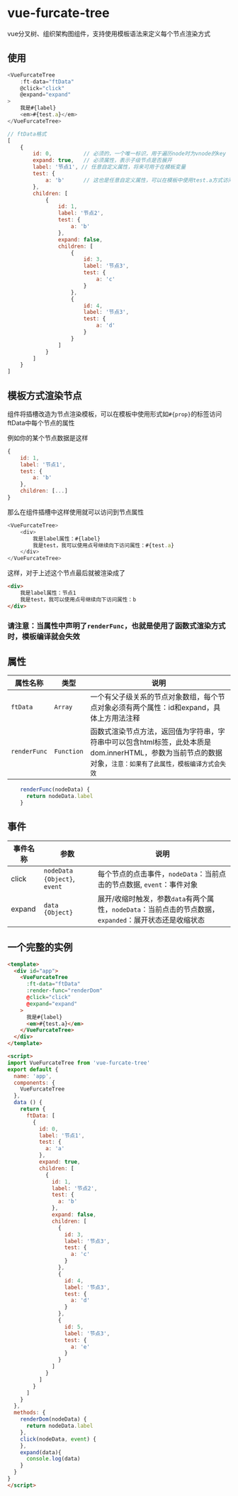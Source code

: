 # vue-furcate-tree
vue分叉树、组织架构图组件，支持使用模板语法来定义每个节点渲染方式

## 使用
```js
<VueFurcateTree 
    :ft-data="ftData" 
    @click="click"
    @expand="expand"
>
    我是#{label}
    <em>#{test.a}</em>
</VueFurcateTree>

// ftData格式
[
    {
        id: 0,          // 必须的，一个唯一标识，用于遍历node时为vnode的key
        expand: true,   // 必须属性，表示子级节点是否展开
        label: '节点1', // 任意自定义属性，将来可用于在模板变量
        test: {
            a: 'b'      // 这也是任意自定义属性，可以在模板中使用test.a方式访问变量
        },
        children: [
            {
                id: 1,
                label: '节点2',
                test: {
                    a: 'b'
                },
                expand: false,
                children: [
                    {
                        id: 3,
                        label: '节点3',
                        test: {
                            a: 'c'
                        }
                    },
                    {
                        id: 4,
                        label: '节点3',
                        test: {
                            a: 'd'
                        }
                    }
                ]
            }
        ]
    }
]

```

## 模板方式渲染节点
组件将插槽改造为节点渲染模板，可以在模板中使用形式如`#{prop}`的标签访问ftData中每个节点的属性

例如你的某个节点数据是这样
```js
{
    id: 1,
    label: '节点1',
    test: {
        a: 'b'
    },
    children: [...]
}
```
那么在组件插槽中这样使用就可以访问到节点属性
```js
<VueFurcateTree>
    <div>
        我是label属性：#{label}
        我是test，我可以使用点号继续向下访问属性：#{test.a}
    </div>
</VueFurcateTree>
```

这样，对于上述这个节点最后就被渲染成了

```html
<div>
    我是label属性：节点1
    我是test，我可以使用点号继续向下访问属性：b
</div>
```

### 请注意：当属性中声明了`renderFunc`，也就是使用了函数式渲染方式时，模板编译就会失效

## 属性
| 属性名称 | 类型 | 说明 |
| ---------- | ---------- | ----------- |
| `ftData` | `Array` | 一个有父子级关系的节点对象数组，每个节点对象必须有两个属性：id和expand，具体上方用法注释 |
| `renderFunc` | `Function` | 函数式渲染节点方法，返回值为字符串，字符串中可以包含html标签，此处本质是dom.innerHTML，参数为当前节点的数据对象，`注意：如果有了此属性，模板编译方式会失效` |
```js
    renderFunc(nodeData) {
      return nodeData.label
    }
```

## 事件

| 事件名称 | 参数 | 说明 |
| ---------- | ----------- | ----------- |
| click | `nodeData {Object}`, `event` | 每个节点的点击事件，`nodeData`：当前点击的节点数据, `event`：事件对象 |
| expand | `data {Object}` | 展开/收缩时触发，参数`data`有两个属性，`nodeData`：当前点击的节点数据，`expanded`：展开状态还是收缩状态|

## 一个完整的实例

```html
<template>
  <div id="app">
    <VueFurcateTree 
      :ft-data="ftData" 
      :render-func="renderDom" 
      @click="click"
      @expand="expand"
    >
      我是#{label}
      <em>#{test.a}</em>
    </VueFurcateTree>
  </div>
</template>

<script>
import VueFurcateTree from 'vue-furcate-tree'
export default {
  name: 'app',
  components: {
    VueFurcateTree
  },
  data () {
    return {
      ftData: [
        {
          id: 0,
          label: '节点1',
          test: {
            a: 'a'
          },
          expand: true,
          children: [
            {
              id: 1,
              label: '节点2',
              test: {
                a: 'b'
              },
              expand: false,
              children: [
                {
                  id: 3,
                  label: '节点3',
                  test: {
                    a: 'c'
                  }
                },
                {
                  id: 4,
                  label: '节点3',
                  test: {
                    a: 'd'
                  }
                },
                {
                  id: 5,
                  label: '节点3',
                  test: {
                    a: 'e'
                  }
                }
              ]
            }
          ]
        }
      ]
    }
  },
  methods: {
    renderDom(nodeData) {
      return nodeData.label
    },
    click(nodeData, event) {
    },
    expand(data){
      console.log(data)
    }
  }
}
</script>
```